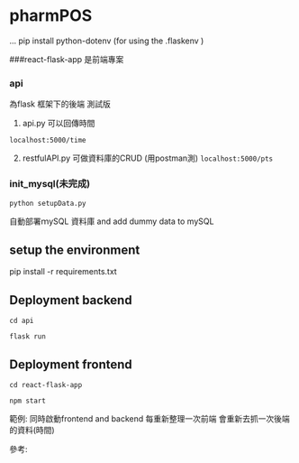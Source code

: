 # pharmPOS

...
pip install python-dotenv (for using the .flaskenv )

###react-flask-app 
是前端專案

### api 
為flask 框架下的後端
測試版
1. api.py 可以回傳時間

```localhost:5000/time```

2. restfulAPI.py 可做資料庫的CRUD (用postman測)
```localhost:5000/pts```

### init_mysql(未完成)
```python setupData.py```

自動部署ｍySQL 資料庫 and add dummy data to mySQL

## setup the environment

pip install -r requirements.txt 

## Deployment backend
```cd api```

```flask run```

## Deployment frontend
```cd react-flask-app```

```npm start```


範例:
同時啟動frontend and backend
每重新整理一次前端
會重新去抓一次後端的資料(時間)

參考:
